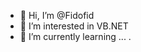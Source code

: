 - 👋 Hi, I’m @Fidofid
- 👀 I’m interested in VB.NET
- 🌱 I’m currently learning ...
.

<!---
Fidofid/Fidofid is a ✨ special ✨ repository because its `README.md` (this file) appears on your GitHub profile.
You can click the Preview link to take a look at your changes.
--->
